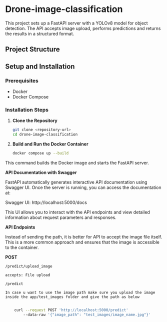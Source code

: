 # Drone-image-classification
This project sets up a FastAPI server with a YOLOv8 model for  object detection. 
The API accepts image upload, performs predictions and returns the results in a structured format.

## Project Structure



## Setup and Installation

### Prerequisites

- Docker
- Docker Compose

### Installation Steps

1. **Clone the Repository**

   ```bash
   git clone <repository-url>
   cd drone-image-classification

2. **Build and Run the Docker Container**

    ```bash
    docker compose up --build
This command builds the Docker image and starts the FastAPI server.

**API Documentation with Swagger**

FastAPI automatically generates interactive API documentation using Swagger UI. Once the server is running, you can access the documentation at:

Swagger UI: http://localhost:5000/docs

This UI allows you to interact with the API endpoints and view detailed information about request parameters and responses.

**API Endpoints**

Instead of sending the path, it is better for API to accept the image file itself. This is a more common approach and ensures that the image is accessible to the  container.

**POST** 

    /predict/upload_image

    accepts: File upload 

    /predict

    In case u want to use the image path make sure you upload the image inside the app/test_images folder and give the path as below


```bash

    curl --request POST 'http://localhost:5000/predict'
        --data-raw '{"image_path": "test_images/image_name.jpg"}'
